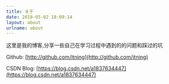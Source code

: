 ```yaml
---
title: 关于
date: 2018-05-02 18:09:14
layout: about
urlname: about
---
```


这里是我的博客,分享一些自己在学习过程中遇到的的问题和踩过的坑



Github: [http://github.com/itning](http://github.com/itning)

CSDN Blog: [https://blog.csdn.net/a1837634447](https://blog.csdn.net/a1837634447)